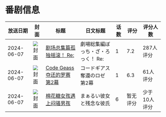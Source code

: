 # 番剧信息

|放送日期|封面|标题|日文标题|话数|评分|评分人数|
|---|---|---|---|---|---|---|
|2024-06-07|![封面](https://lain.bgm.tv/pic/cover/c/4d/fe/436738_Z960u.jpg)|[剧场总集篇孤独摇滚！ Re:](https://bangumi.tv/subject/436738)|劇場総集編ぼっち・ざ・ろっく！ Re:|1|7.2|287人评分|
|2024-06-07|![封面](https://lain.bgm.tv/pic/cover/c/ab/e0/470832_3Rg39.jpg)|[Code Geass 夺还的罗赛 第2幕](https://bangumi.tv/subject/470832)|コードギアス 奪還のロゼ 第2幕|1|6.3|61人评分|
|2024-06-07|![封面](https://lain.bgm.tv/pic/cover/c/3c/d6/491923_jLP3j.jpg)|[棉花糖女孩遇上闷骚男孩](https://bangumi.tv/subject/491923)|まぁるい彼女と残念な彼氏|6|暂无评分|少于10人评分|
